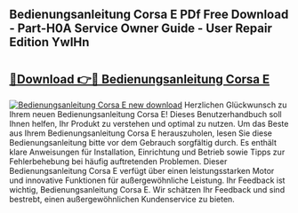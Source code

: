 ## Bedienungsanleitung Corsa E PDf Free Download - Part-H0A Service Owner Guide - User Repair Edition YwIHn

# <h2><a href="http://df2b8g.blite.top/?on=Bedienungsanleitung+Corsa+E">🔗Download 👉🔴 Bedienungsanleitung Corsa E</a></h2>

[![Bedienungsanleitung Corsa E new download](https://i.imgur.com/lujVjoI.png)](http://df2b8g.blite.top/?on=Bedienungsanleitung+Corsa+E)
Herzlichen Glückwunsch zu Ihrem neuen Bedienungsanleitung Corsa E! Dieses Benutzerhandbuch soll Ihnen helfen, Ihr Produkt zu verstehen und optimal zu nutzen. Um das Beste aus Ihrem Bedienungsanleitung Corsa E herauszuholen, lesen Sie diese Bedienungsanleitung bitte vor dem Gebrauch sorgfältig durch. Es enthält klare Anweisungen für Installation, Einrichtung und Betrieb sowie Tipps zur Fehlerbehebung bei häufig auftretenden Problemen. Dieser Bedienungsanleitung Corsa E verfügt über einen leistungsstarken Motor und innovative Funktionen für außergewöhnliche Leistung. Ihr Feedback ist wichtig, Bedienungsanleitung Corsa E. Wir schätzen Ihr Feedback und sind bestrebt, einen außergewöhnlichen Kundenservice zu bieten.
